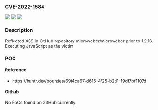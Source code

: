 ### [CVE-2022-1584](https://cve.mitre.org/cgi-bin/cvename.cgi?name=CVE-2022-1584)
![](https://img.shields.io/static/v1?label=Product&message=microweber%2Fmicroweber&color=blue)
![](https://img.shields.io/static/v1?label=Version&message=n%2Fa&color=blue)
![](https://img.shields.io/static/v1?label=Vulnerability&message=CWE-79%20Improper%20Neutralization%20of%20Input%20During%20Web%20Page%20Generation%20('Cross-site%20Scripting')&color=brighgreen)

### Description

Reflected XSS in GitHub repository microweber/microweber prior to 1.2.16. Executing JavaScript as the victim

### POC

#### Reference
- https://huntr.dev/bounties/69f4ca67-d615-4f25-b2d1-19df7bf1107d

#### Github
No PoCs found on GitHub currently.

